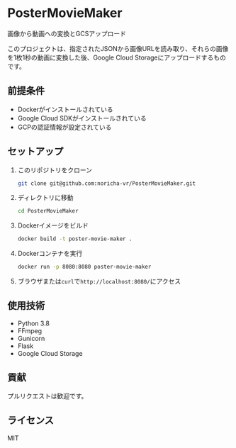 # PosterMovieMaker

画像から動画への変換とGCSアップロード

このプロジェクトは、指定されたJSONから画像URLを読み取り、それらの画像を1枚1秒の動画に変換した後、Google Cloud Storageにアップロードするものです。

## 前提条件

- Dockerがインストールされている
- Google Cloud SDKがインストールされている
- GCPの認証情報が設定されている

## セットアップ

1. このリポジトリをクローン

    ```bash
    git clone git@github.com:noricha-vr/PosterMovieMaker.git
    ```

2. ディレクトリに移動

    ```bash
    cd PosterMovieMaker
    ```

3. Dockerイメージをビルド

    ```bash
    docker build -t poster-movie-maker .
    ```

4. Dockerコンテナを実行

    ```bash
    docker run -p 8080:8080 poster-movie-maker
    ```

5. ブラウザまたは`curl`で`http://localhost:8080/`にアクセス

## 使用技術

- Python 3.8
- FFmpeg
- Gunicorn
- Flask
- Google Cloud Storage

## 貢献

プルリクエストは歓迎です。

## ライセンス

MIT
